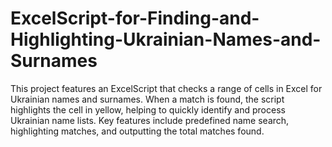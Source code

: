 # ExcelScript-for-Finding-and-Highlighting-Ukrainian-Names-and-Surnames
 This project features an ExcelScript that checks a range of cells in Excel for Ukrainian names and surnames. When a match is found, the script highlights the cell in yellow, helping to quickly identify and process Ukrainian name lists. Key features include predefined name search, highlighting matches, and outputting the total matches found.
